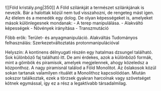 ![[Föld kristály.png|350]]
A Föld szilánkját a természet szilánkjának is nevezik. Bár a halottak közül nem tud visszahozni, de rengeteg mást igen. Az élelem és a menedék egy dolog. De olyan képességeket is, amelyeket mások különlegesnek mondanak:
	- A terep manipulálása.
	- Alakváltó képességek
	- Növények irányítása
	- Transzmutáció

Főbb erők: Terület- és anyagmanipuláció. Alakváltás
Tudományos felhasználás: Szerkezetváltoztatás protonmanipulációval

Helyszín: A kontinens délnyugati részén egy hatalmas dzsungel található. Sok különböző faj található itt. De ami érdekes, azok a különböző formák, mint a gömbök és piramisok, amelyek megjelennek, ahogy közeledsz a központhoz. A nagy piramisnál találod a Föld Monolitot. Az őslakosok közül sokan tartanak valamilyen rituálét a Monolithoz kapcsolódóan. Miután sokszor találkoztak, ezek a törzsek gyakran harcolnak vagy szövetséget kötnek egymással, így ez a rész a legaktívabb társadalmilag.